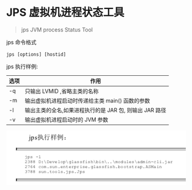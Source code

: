 # JPS 虚拟机进程状态工具

> jps  JVM process Status Tool

jps 命令格式

```
jps [options] [hostid]
```

jps 执行样例:

| 选项 | 作用                                                    |
| ---- | ------------------------------------------------------- |
| -q   | 只输出 LVMID ,省略主类的名称                            |
| -m   | 输出虚拟机进程启动时传递给主类 main() 函数的参数        |
| -l   | 输出主类的全名,如果进程执行的是 JAR 包, 则输出 JAR 路径 |
| -v   | 输出虚拟机进程启动时的 JVM 参数                         |

![image-20200612223909282](../../assets/image-20200612223909282.png)







